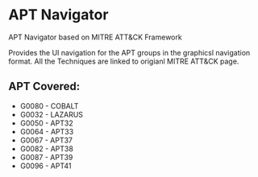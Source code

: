 # APT Navigator
APT Navigator based on MITRE ATT&amp;CK Framework

Provides the UI navigation for the APT groups in the graphicsl navigation format. All the Techniques are linked to origianl MITRE ATT&CK page.

## APT Covered:
* G0080 - COBALT
* G0032 - LAZARUS
* G0050 - APT32
* G0064 - APT33
* G0067 - APT37
* G0082 - APT38
* G0087 - APT39
* G0096 - APT41
